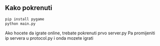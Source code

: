 ## Kako pokrenuti

```bash
pip install pygame
python main.py
```

Ako hocete da igrate online, trebate pokrenuti prvo server.py
Pa promijeniti ip servera u protocol.py i onda mozete igrati
